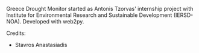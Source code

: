 Greece Drought Monitor started as Antonis Tzorvas' internship project with Institute for Environmental Research and Sustainable Development (IERSD-NOA).
Developed with web2py.

Credits:
* Stavros Anastasiadis
